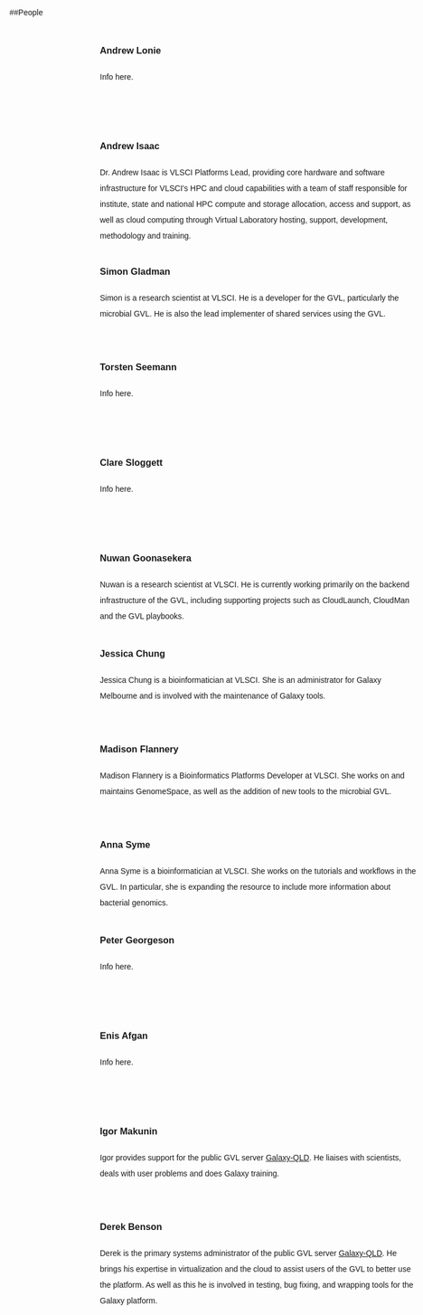 <style>
    @media (min-width: 768px) {
    .wrapper {
        width: 750px;
        overflow: hidden;
        min-height: 150px;
    }
    .info {
      width: 560px;
      min-height: 150px;
      display: inline-block;
    }
  }
  @media (min-width: 992px) {
  .wrapper {
      width: 727px;
      overflow: hidden;
      min-height: 150px;
    }
    .info {
      width: 537px;
      min-height: 150px;
      display: inline-block;
    }
  }
  @media (min-width: 1200px) {
  .wrapper {
      width: 887px;
      overflow: hidden;
      min-height: 150px;
  }
  .info {
    width: 682px;
    min-height: 150px;
    display: inline-block;
  }
  }
  .wrapper {
      min-height: 150px;
      margin: 10px 0px;
  }
  .info {
    min-height: 150px;
    display: inline-block;
    margin-left: 10px;
  }
  .round {
      border-radius: 50%;
      overflow: hidden;
      width: 150px;
      height: 150px;
      float: left;
      margin-top: 9px;
  }
  .round img {
      display: block;
      min-width: 100%;
      min-height: 100%;
  }
  body {
    line-height: 2;
    font-family: "Helvetica";
  }
  hr {
    border-top: 3px solid #C0C0C0;
  }
</style>

##People

<div class="wrapper">
<div class="round">
  <img src="https://build1.braembl.org.au/wp-content/uploads/2016/03/imageGVL2.jpg" />
</div>
<div class="info">
<h3>Andrew Lonie</h3>
Info here.
</div>
</div>

<div class="wrapper">
<div class="round">
  <img src="https://build1.braembl.org.au/wp-content/uploads/2016/03/imageGVL2.jpg" />
</div>
<div class="info">
<h3>Andrew Isaac</h3>
Dr. Andrew Isaac is VLSCI Platforms Lead, providing core hardware and software infrastructure for VLSCI's HPC and cloud capabilities with a team of staff responsible for institute, state and national HPC compute and storage allocation, access and support, as well as cloud computing through Virtual Laboratory hosting, support, development, methodology and training.
</div>
</div>


<div class="wrapper">
<div class="round">
  <img src="https://build1.braembl.org.au/wp-content/uploads/2016/03/imageGVL2.jpg" />
</div>
<div class="info">
<h3>Simon Gladman</h3>
Simon is a research scientist at VLSCI. He is a developer for the GVL, particularly the microbial GVL. He is also the lead implementer of shared services using the GVL.
</div>
</div>


<div class="wrapper">
<div class="round">
  <img src="https://build1.braembl.org.au/wp-content/uploads/2016/03/imageGVL2.jpg" />
</div>
<div class="info">
<h3>Torsten Seemann</h3>
Info here.
</div>
</div>


<div class="wrapper">
<div class="round">
  <img src="https://build1.braembl.org.au/wp-content/uploads/2016/03/imageGVL2.jpg" />
</div>
<div class="info">
<h3>Clare Sloggett</h3>
Info here.
</div>
</div>


<div class="wrapper">
<div class="round">
  <img src="https://build1.braembl.org.au/wp-content/uploads/2016/03/imageGVL2.jpg" />
</div>
<div class="info">
<h3>Nuwan Goonasekera</h3>
Nuwan is a research scientist at VLSCI. He is currently working primarily on the backend infrastructure of the GVL, including supporting projects such as CloudLaunch, CloudMan and the GVL playbooks.
</div>
</div>


<div class="wrapper">
<div class="round">
  <img src="https://build1.braembl.org.au/wp-content/uploads/2016/03/imageGVL2.jpg" />
</div>
<div class="info">
<h3>Jessica Chung</h3>
Jessica Chung is a bioinformatician at VLSCI. She is an administrator for Galaxy Melbourne and is involved with the maintenance of Galaxy tools.
</div>
</div>


<div class="wrapper">
<div class="round">
  <img src="https://build1.braembl.org.au/wp-content/uploads/2016/03/imageGVL2.jpg" />
</div>
<div class="info">
<h3>Madison Flannery</h3>
Madison Flannery is a Bioinformatics Platforms Developer at VLSCI. She works on and maintains GenomeSpace, as well as the addition of new tools to the microbial GVL.
</div>
</div>


<div class="wrapper">
<div class="round">
  <img src="https://build1.braembl.org.au/wp-content/uploads/2016/03/imageGVL2.jpg" />
</div>
<div class="info">
<h3>Anna Syme</h3>
Anna Syme is a bioinformatician at VLSCI. She works on the tutorials and workflows in the GVL. In particular, she is expanding the resource to include more information about bacterial genomics.
</div>
</div>


<div class="wrapper">
<div class="round">
  <img src="https://build1.braembl.org.au/wp-content/uploads/2016/03/imageGVL2.jpg" />
</div>
<div class="info">
<h3>Peter Georgeson</h3>
Info here.
</div>
</div>


<div class="wrapper">
<div class="round">
  <img src="https://build1.braembl.org.au/wp-content/uploads/2016/03/imageGVL2.jpg" />
</div>
<div class="info">
<h3>Enis Afgan</h3>
Info here.
</div>
</div>


<div class="wrapper">
<div class="round">
  <img src="https://build1.braembl.org.au/wp-content/uploads/2016/03/imageGVL2.jpg" />
</div>
<div class="info">
<h3>Igor Makunin</h3>
Igor provides support for the public GVL server <a href="http://galaxy-qld.genome.edu.au">Galaxy-QLD</a>. He liaises with scientists, deals with user problems and does Galaxy training.
</div>
</div>


<div class="wrapper">
<div class="round">
  <img src="https://build1.braembl.org.au/wp-content/uploads/2016/03/imageGVL2.jpg" />
</div>
<div class="info">
<h3>Derek Benson</h3>
Derek is the primary systems administrator of the public GVL server <a href="http://galaxy-qld.genome.edu.au">Galaxy-QLD</a>. He brings his expertise in virtualization and the cloud to assist users of the GVL to better use the platform. As well as this he is involved in testing, bug fixing, and wrapping tools for the Galaxy platform.
</div>
</div>
